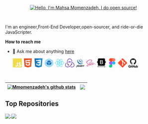 <p align="center"><a href="https://Mmomenzadeh.github.io"><img width="80%" alt="Hello, I'm Mahsa Momenzadeh. I do open source!" src="./assets/gh-readme-header.png" /></a></p>

<br />

I'm an engineer,Front-End Developer,open-sourcer, and ride-or-die JavaScripter.



**How to reach me**



- 💬 Ask me about anything [here](https://github.com/Mmomenzadeh/Mmomenzadeh/issues)


   <p >
        <a target="_blank" href="https://javascript.info/"><img
            src="https://raw.githubusercontent.com/devicons/devicon/master/icons/javascript/javascript-plain.svg"
            alt="JavaScript" width="30" height="30" /></a>
        <a target="_blank" href="https://www.w3schools.com/html/"><img
            src="https://raw.githubusercontent.com/devicons/devicon/master/icons/html5/html5-original.svg" alt="HTML"
            width="30" height="30" /></a>
        <a target="_blank" href="https://www.w3schools.com/css/"><img
            src="https://raw.githubusercontent.com/devicons/devicon/master/icons/css3/css3-original.svg" alt="CSS" width="30"
            height="30" /></a>
        <a target="_blank" href="https://webpack.js.org/"><img
            src="https://raw.githubusercontent.com/devicons/devicon/master/icons/webpack/webpack-original.svg" alt="Webpack"
            width="30" height="30" /></a>
        <a target="_blank" href="https://reactjs.org/"><img
            src="https://raw.githubusercontent.com/devicons/devicon/master/icons/react/react-original.svg" alt="ReactJS"
            width="30" height="30" /></a>
        <a target="_blank" href="https://redux.js.org/"><img
            src="https://raw.githubusercontent.com/devicons/devicon/master/icons/redux/redux-original.svg" alt="Redux"
            width="30" height="30" /></a>
        <a target="_blank" href="https://jquery.com/"><img
            src="https://raw.githubusercontent.com/devicons/devicon/master/icons/jquery/jquery-original-wordmark.svg"
            alt="jQuery" width="30" height="30" /></a>
        <a target="_blank" href="https://sass-lang.com/"><img
            src="https://raw.githubusercontent.com/devicons/devicon/master/icons/sass/sass-original.svg" alt="Sass" width="30"
            height="30" /></a>
        <a target="_blank" href="https://getbootstrap.com/"><img
            src="https://raw.githubusercontent.com/devicons/devicon/master/icons/bootstrap/bootstrap-plain-wordmark.svg"
            alt="Bootstrap" width="30" height="30" /></a>
        <a target="_blank" href="https://www.figma.com/"><img
            src="https://raw.githubusercontent.com/devicons/devicon/master/icons/figma/figma-original.svg" alt="Figma"
            width="30" height="30" /></a>
        <a target="_blank" href="https://git-scm.com/"><img
            src="https://raw.githubusercontent.com/devicons/devicon/master/icons/git/git-plain.svg" alt="git" width="30"
            height="30" /></a>
        <a target="_blank" href="https://github.com/"><img
            src="https://raw.githubusercontent.com/devicons/devicon/master/icons/github/github-original-wordmark.svg" alt="github" width="30"
            height="30" /></a>
      </p> 


</br>

| <a href="https://github.com/Mmomenzadeh/github-readme-stats"><img align="center" src="https://github-readme-stats.vercel.app/api?username=Mmomenzadeh&show_icons=true&include_all_commits=true&theme=buefy&hide_border=true" alt="Mmomenzadeh's github stats" /></a> | <a href="https://github.com/anuraghazra/github-readme-stats"><img align="center" src="https://github-readme-stats.vercel.app/api/top-langs/?username=Mmomenzadeh&layout=compact&theme=buefy&hide_border=true" /></a> |
| ------------- | ------------- |

  ## Top Repositories
 
  <a href="https://github.com/Mmomenzadeh/Final-Project_maktab-85">
  <img align="center" src="https://github-readme-stats.vercel.app/api/pin/?username=Mmomenzadeh&repo=Final-Project_maktab-85&theme=buefy" />
  </a>
  <a href="https://github.com/Mmomenzadeh/webApplication_shoeaProject">
  <img align="center" src="https://github-readme-stats.vercel.app/api/pin/?username=Mmomenzadeh&repo=webApplication_shoeaProject&theme=buefy" />
  </a>



  
 

<!--
**Mmomenzadeh/Mmomenzadeh** is a ✨ _special_ ✨ repository because its `README.md` (this file) appears on your GitHub profile.



